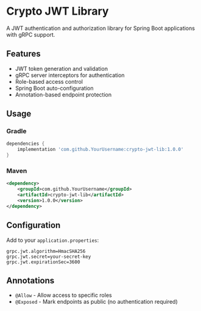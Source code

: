 # Crypto JWT Library

A JWT authentication and authorization library for Spring Boot applications with gRPC support.

## Features

- JWT token generation and validation
- gRPC server interceptors for authentication
- Role-based access control
- Spring Boot auto-configuration
- Annotation-based endpoint protection

## Usage

### Gradle

```gradle
dependencies {
    implementation 'com.github.YourUsername:crypto-jwt-lib:1.0.0'
}
```

### Maven

```xml
<dependency>
    <groupId>com.github.YourUsername</groupId>
    <artifactId>crypto-jwt-lib</artifactId>
    <version>1.0.0</version>
</dependency>
```

## Configuration

Add to your `application.properties`:

```properties
grpc.jwt.algorithm=HmacSHA256
grpc.jwt.secret=your-secret-key
grpc.jwt.expirationSec=3600
```

## Annotations

- `@Allow` - Allow access to specific roles
- `@Exposed` - Mark endpoints as public (no authentication required)
